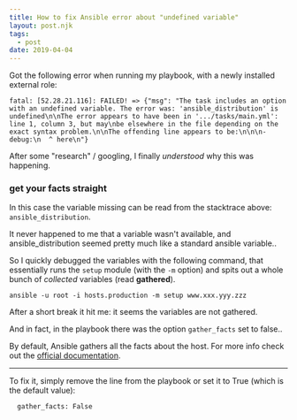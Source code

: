 ```yaml
---
title: How to fix Ansible error about "undefined variable"
layout: post.njk
tags:
  - post
date: 2019-04-04
---
```


Got the following error when running my playbook, with a newly installed external role:

```
fatal: [52.28.21.116]: FAILED! => {"msg": "The task includes an option with an undefined variable. The error was: 'ansible_distribution' is undefined\n\nThe error appears to have been in '.../tasks/main.yml': line 1, column 3, but may\nbe elsewhere in the file depending on the exact syntax problem.\n\nThe offending line appears to be:\n\n\n- debug:\n  ^ here\n"}
```

After some "research" / googling, I finally *understood* why this was happening.

### get your facts straight

In this case the variable missing can be read from the stacktrace above: `ansible_distribution`.

It never happened to me that a variable wasn't available, and ansible_distribution seemed pretty much like a standard ansible variable..

So I quickly debugged the variables with the following command, that essentially runs the `setup` module (with the `-m` option) and spits out a whole bunch of *collected* variables (read **gathered**).

```
ansible -u root -i hosts.production -m setup www.xxx.yyy.zzz
```

After a short break it hit me: it seems the variables are not gathered.

And in fact, in the playbook there was the option `gather_facts` set to false..

By default, Ansible gathers all the facts about the host. For more info check out the [official documentation](https://docs.ansible.com/ansible/devel/modules/gather_facts_module.html).

---

To fix it, simply remove the line from the playbook or set it to True (which is the default value):

```
  gather_facts: False
```
